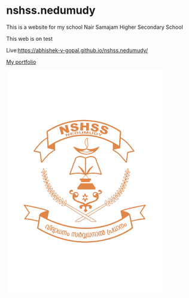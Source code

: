 # nshss.nedumudy

This is a website for my school Nair Samajam Higher Secondary School 

This web is on test

Live:https://abhishek-v-gopal.github.io/nshss.nedumudy/

<a href="https://abhishekvgopal.in/">My portfolio</a>

<img src="asset/school_logo-removebg-preview.png">

